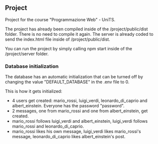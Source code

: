 ## Project

Project for the course "Programmazione Web" - UniTS.

The project has already been compiled inside of the /project/public/dist folder. There is no need to compile it again.
The server is already coded to send the index.html file inside of /project/public/dist.

You can run the project by simply calling npm start inside of the /project/server folder.

### Database initialization

The database has an automatic initialization that can be turned off by changing the value "DEFAULT_DATABASE" in the .env file to 0.

This is how it gets initialized:
- 4 users get created: mario_rossi, luigi_verdi, leonardo_di_caprio and albert_einstein. Everyone has the password "password".
- 2 messages, one from mario_rossi and one from albert_einstein, get created.
- mario_rossi follows luigi_verdi and albert_einstein, luigi_verdi follows mario_rossi and leonardo_di_caprio.
- mario_rossi likes his own message, luigi_verdi likes mario_rossi's message, leonardo_di_caprio likes albert_einstein's post.